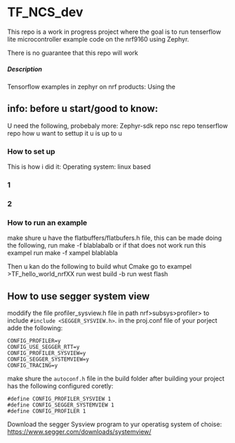 # TF_NCS_dev
This repo is a work in progress project where the goal is to run tenserflow lite microcontroller example code on the nrf9160 using Zephyr. 


There is no guarantee that this repo will work



##### Description
Tensorflow examples in zephyr on nrf products:
Using the  



## info: before u start/good to know:
U need the following, probebaly more:
Zephyr-sdk repo
nsc repo
tenserflow repo
how u want to settup it u is up to u 

### How to set up
This is how i did it:
Operating system: linux based


### 1


### 2


### How to run an example 
make shure u have the flatbuffers/flatbufers.h file, this can be made doing the following, 
run make -f blablabalb
or if that does not work run this exampel 
run make -f xampel blablabla

Then u kan do the following to build whut Cmake 
go to exampel >TF_hello_world_nrfXX 
run west build -b <your board of coise>
run west flash

## How to use segger system view

moddify the file profiler_sysview.h file in path nrf>subsys>profiler> to include ``#include <SEGGER_SYSVIEW.h>``.
in the proj.conf file of your porject adde the following: 
```
CONFIG_PROFILER=y
CONFIG_USE_SEGGER_RTT=y
CONFIG_PROFILER_SYSVIEW=y
CONFIG_SEGGER_SYSTEMVIEW=y
CONFIG_TRACING=y
``` 


make shure the ``autoconf.h`` file in the build folder after building your project has the following configured coretly:
```
#define CONFIG_PROFILER_SYSVIEW 1
#define CONFIG_SEGGER_SYSTEMVIEW 1
#define CONFIG_PROFILER 1
```

Download the segger Sysview program to  yur operatisg system of choise:
 https://www.segger.com/downloads/systemview/ 



